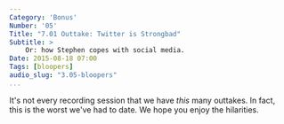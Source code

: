 ```yaml
---
Category: 'Bonus'
Number: '05'
Title: "7.01 Outtake: Twitter is Strongbad"
Subtitle: >
    Or: how Stephen copes with social media.
Date: 2015-08-18 07:00
Tags: [bloopers]
audio_slug: "3.05-bloopers"
...
```


It's not every recording session that we have *this* many outtakes. In fact, this is the worst we've had to date. We hope you enjoy the hilarities.
